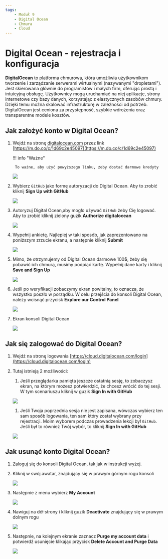 ```yaml
---
tags:
    - Moduł 9
    - Digital Ocean
    - Chmura
    - Cloud
---
```

# **Digital Ocean - rejestracja i konfiguracja**

**DigitalOcean** to platforma chmurowa, która umożliwia użytkownikom tworzenie i zarządzanie serwerami wirtualnymi (nazywanymi "dropletami"). Jest skierowana głównie do programistów i małych firm, oferując prostą i intuicyjną obsługę. Użytkownicy mogą uruchamiać na niej aplikacje, strony internetowe czy bazy danych, korzystając z elastycznych zasobów chmury. Dzięki temu można skalować infrastrukturę w zależności od potrzeb. DigitalOcean jest ceniona za przystępność, szybkie wdrożenia oraz transparentne modele kosztów.

## **Jak założyć konto w Digital Ocean?**

1. Wejdź na stronę [digitalocean.com](https://m.do.co/c/1d69c2e45097) przez link [https://m.do.co/c/1d69c2e45097](https://m.do.co/c/1d69c2e45097)


    !!! info "Ważne"

        To ważne, aby użyć powyższego linku, żeby dostać darmowe kredyty 

    ![](./assets/digital_ocean__create_account__referral.png)

1. Wybierz `GitHub` jako formę autoryzacji do Digital Ocean. Aby to zrobić kliknij **Sign Up with GitHub**

    ![](./assets/digital_ocean__create_account__auth_options.png)

1. Autoryzuj Digital Ocean,aby mogło używać `GitHub` żeby Cię logować. Aby to zrobić kliknij zielony guzik **Authorize digitalocean**

    ![](./assets/digital_ocean__create_account__authorize.png)

1. Wypełnij ankietę. Najlepiej w taki sposób, jak zaprezentowano na poniższym zrzucie ekranu, a następnie kliknij **Submit**

    ![](./assets/digital_ocean__create_account__survey.png)

1. Mimo, że otrzymujemy od Digital Ocean darmowe 100$, żeby się pobawić ich chmurą, musimy podpiąć kartę. Wypełnij dane karty i kliknij **Save and Sign Up**

    ![](./assets/digital_ocean__create_account__card_details.png)

1. Jeśli po weryfikacji zobaczymy ekran powitalny, to oznacza, że wszystko poszło w porządku. W celu przejścia do konsoli Digital Ocean, należy wcisnąć przycisk **Explore our Control Panel**

    ![](./assets/digital_ocean__create_account__welcome.png)

1. Ekran konsoli Digital Ocean

    ![](./assets/digital_ocean__console.png)

## **Jak się zalogować do Digital Ocean?**

1. Wejdź na stronę logowania [https://cloud.digitalocean.com/login](https://cloud.digitalocean.com/login)

1. Tutaj istnieją 2 możliwości:
    1. Jeśli przeglądarka pamięta jeszcze ostatnią sesję, to zobaczysz ekran, na którym możesz potwierdzić, że chcesz wrócić do tej sesji. 
    W tym scenariuszu kliknij w guzik **Sign In with GitHub**

    ![](./assets/digital_ocean__login__confirm.png)

    1. Jeśli Twoja poprzednia sesja nie jest zapisana, wówczas wybierz ten sam sposób logowania, ten sam który został wybrany przy rejestracji.
    Moim wyborem podczas prowadzenia lekcji był `GitHub`. Jeśli był to
    również Twój wybór, to kliknij **Sign In with GitHub**

    ![](./assets/digital_ocean__login__new.png)

## **Jak usunąć konto Digital Ocean?**

1. Zaloguj się do konsoli Digital Ocean, tak jak w instrukcji wyżej.
1. Kliknij w swój awatar, znajdujący się w prawym górnym rogu konsoli

    ![](./assets/digital_ocean__delete_account__user_settings.png)

1. Następnie z menu wybierz **My Account**

    ![](./assets/digital_ocean__delete_account__user_menu.png)

1. Nawiguj na dół strony i kliknij guzik **Deactivate** znajdujący się w prawym dolnym rogu

    ![](./assets/digital_ocean__delete_account__deactivate.png)

1. Następnie, na kolejnym ekranie zaznacz **Purge my account data** i potwierdź usunięcie klikając przycisk **Delete Account and Purge Data**

    ![](./assets/digital_ocean__delete_account__purge.png)
